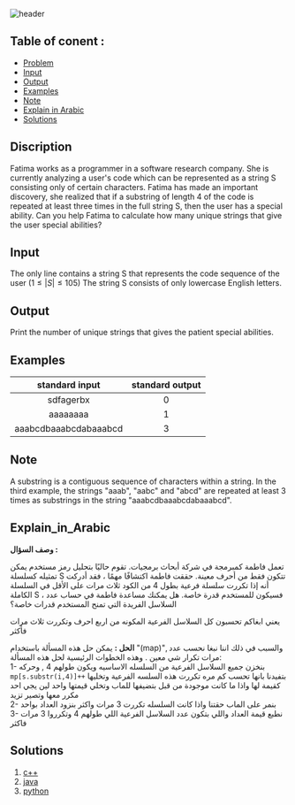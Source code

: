    ![header](https://capsule-render.vercel.app/api?type=waving&color=FFF200&height=300&section=header&text=D.%20software&descAlignY=51&descAlign=62)

## Table of conent :
   * [Problem](#Discription)
   * [Input](#Discription)
   * [Output](#Discription)
   * [Examples](#Discription)
   * [Note](#Note)
   * [Explain in Arabic](#Explain_in_Arabic)
   * [Solutions](#Solutions)


## Discription
Fatima works as a programmer in a software research company. She is currently analyzing a user's code which can be represented as a string S consisting only of certain characters. Fatima has made an important discovery, she realized that if a substring of length 4 of the code is repeated at least three times in the full string S, then the user has a special ability.
Can you help Fatima to calculate how many unique strings that give the user special abilities?


## Input
The only line contains a string S that represents the code sequence of the user $(1≤|S|≤105)$
The string S consists of only lowercase English letters.


## Output
Print the number of unique strings that gives the patient special abilities.


## Examples
|standard input|standard output|
|:---:|:---:|
| sdfagerbx | 0 |
| aaaaaaaa | 1 |
|aaabcdbaaabcdabaaabcd|3|


## Note 
A substring is a contiguous sequence of characters within a string.
In the third example, the strings "aaab", "aabc" and "abcd" are repeated at least 3 times as substrings in the string "aaabcdbaaabcdabaaabcd".


## Explain_in_Arabic
**وصف السؤال :**

تعمل فاطمة كمبرمجة في شركة أبحاث برمجيات. تقوم حاليًا بتحليل رمز مستخدم يمكن تمثيله كسلسلة S تتكون فقط من أحرف معينة. حققت فاطمة اكتشافًا مهمًا ، فقد أدركت أنه إذا تكررت سلسلة فرعية بطول 4 من الكود ثلاث مرات على الأقل في السلسلة الكاملة S ، فسيكون للمستخدم قدرة خاصة.
هل يمكنك مساعدة فاطمة في حساب عدد السلاسل الفريدة التي تمنح المستخدم قدرات خاصة؟

يعني ابغاكم تحسبون كل السلاسل الفرعية المكونه من اربع احرف وتكررت ثلاث مرات فأكثر
<br>

**الحل :** يمكن حل هذه المسألة باستخدام "(map)", والسبب في ذلك اننا نبغا نحسب عدد مرات تكرار شي معين . وهذه الخطوات الرئيسية لحل هذه المسألة:<br>
   1- بنخزن جميع السلاسل الفرعية من السلسله الاساسيه ويكون طولهم 4 , 
   وحركه `mp[s.substr(i,4)]++` بتفيدنا بانها تحسب كم مره تكررت هذه السلسه الفرعية وتخليها كقيمة لها  واذا ما كانت موجودة من قبل بتضيفها للماب وتخلي قيمتها واحد لين يجي احد مكرر معها وتصير تزيد<br>
   2- بنمر على الماب حقتنا واذا كانت السلسله تكررت 3 مرات واكثر بنزود العداد بواحد<br>
   3- نطبع قيمة العداد واللي بتكون عدد السلاسل الفرعية اللي طولهم 4 وتكرروا 3 مرات فاكثر<br>

## Solutions
  <ol type="1">
      	<li><a href="https://github.com/FatimaALzahrani/BUCPC/blob/main/BUCPC/D/D.cpp">c++</a></li>
        <li><a href="https://github.com/FatimaALzahrani/BUCPC/blob/main/BUCPC/D/D.java">java</a></li>
        <li><a href="https://github.com/FatimaALzahrani/BUCPC/blob/main/BUCPC/D/D.py">python</a></li>
      </ol>
